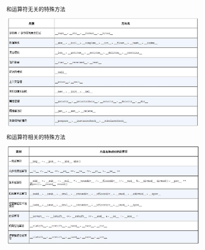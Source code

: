 和运算符无关的特殊方法

![image-20200728155211552](.\images\image-20200728155211552.png)

和运算符相关的特殊方法

![image-20200728155310842](.\images\image-20200728155310842.png)